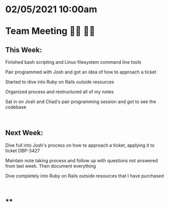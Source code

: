 # **02/05/2021 10:00am <br> <br> Team Meeting 🙋‍♂️ 🙋‍♀️**

## **This Week:**

Finished bash scripting and Linux filesystem command line tools

Pair programmed with Josh and got an idea of how to approach a ticket

Started to dive into Ruby on Rails outside resources

Organized process and restructured all of my notes

Sat in on Josh and Chad's pair programming session and got to see the codebase

&nbsp;

## **Next Week:**

Dive full into Josh's process on how to approach a ticket, applying it to ticket DBP-3427

Maintain note taking process and follow up with questions not answered from last week. Then document everything

Dive completely into Ruby on Rails outside resources that I have purchased



&nbsp;

## **